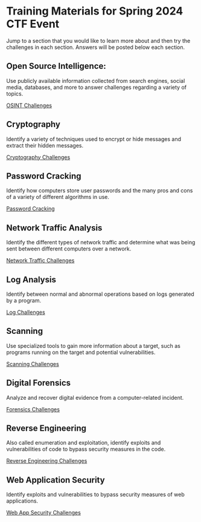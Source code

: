 # Training Materials for Spring 2024 CTF Event
Jump to a section that you would like to learn more about and then try the challenges in each section. Answers will be posted below each section.


## Open Source Intelligence:
Use publicly available information collected from search engines, social media, databases, and more to answer challenges regarding a variety of topics.

[OSINT Challenges](./training/OSINT.md)


## Cryptography
Identify a variety of techniques used to encrypt or hide messages and extract their hidden messages.

[Cryptography Challenges](./training/crypto.md)


## Password Cracking
Identify how computers store user passwords and the many pros and cons of a variety of different algorithms in use.

[Password Cracking](./training/cracking.md)

## Network Traffic Analysis
Identify the different types of network traffic and determine what was being sent between different computers over a network.

[Network Traffic Challenges](./training/network.md)
  

## Log Analysis
Identify between normal and abnormal operations based on logs generated by a program.

[Log Challenges](./training/logs.md)

## Scanning

Use specialized tools to gain more information about a target, such as programs running on the target and potential vulnerabilities.

[Scanning Challenges](./training/)

## Digital Forensics
Analyze and recover digital evidence from a computer-related incident.

[Forensics Challenges](./training/forensics.md)


## Reverse Engineering
Also called enumeration and exploitation, identify exploits and vulnerabilities of code to bypass security measures in the code.

[Reverse Engineering Challenges](./training/enum.md)

## Web Application Security
Identify exploits and vulnerabilities to bypass security measures of web applications.

[Web App Security Challenges](./training/webapp.md)
